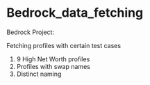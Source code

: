 # Bedrock_data_fetching
Bedrock Project:

Fetching profiles with certain test cases
1. 9 High Net Worth profiles
2. Profiles with swap names
3. Distinct naming 
